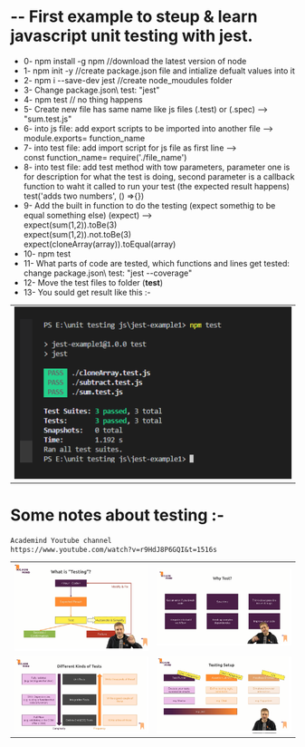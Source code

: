 # -- First example to steup & learn javascript unit testing with jest.

- 0- npm install -g npm	//download the latest version of node
- 1- npm init -y   //create package.json file and intialize defualt values into it
- 2- npm i --save-dev jest	//create node_moudules folder
- 3- Change package.json\ test: "jest"
- 4- npm test  // no thing happens
- 5- Create new file has same name like js files (.test) or (.spec) -->   <br />
    "sum.test.js"
- 6- into js file: add export scripts to be imported into another file -->   <br />
    module.exports= function_name 
- 7- into test file: add import script for js file as first line -->  <br />
    const function_name= require('./file_name')
- 8- into test file: add test method with tow parameters, parameter one is for description for what the test is doing, second parameter is a callback function to waht it called to run your test (the expected result happens)   <br />
	test('adds two numbers', () =>{})
- 9- Add the built in function to do the testing (expect somethig to be equal something else) (expect) -->  <br />
	expect(sum(1,2)).toBe(3)     <br />
	expect(sum(1,2)).not.toBe(3)     <br />
	expect(cloneArray(array)).toEqual(array)
- 10- npm test
- 11- What parts of code are tested, which functions and lines get tested:   <br />
	change package.json\ test: "jest --coverage" 
- 12- Move the test files to folder (__test__)
- 13- You sould get result like this :-
<table >
 <tr>
  <td><img src='screenshots/img5.png' width='100%' /></td>
 </tr>
 </table>

# Some notes about testing :-
    Academind Youtube channel
    https://www.youtube.com/watch?v=r9HdJ8P6GQI&t=1516s

<table >
 <tr>
  <td><img src='screenshots/img1.png' width='100%' /></td>
  <td><img src='screenshots/img2.png' width='100%' /></td>
 </tr>
 <tr> 
  <td><img src='screenshots/img3.png' width='100%' /></td>
  <td><img src='screenshots/img4.png' width='100%' /></td>
 </tr>
</table>
